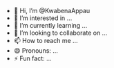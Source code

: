 - 👋 Hi, I’m @KwabenaAppau
- 👀 I’m interested in ...
- 🌱 I’m currently learning ...
- 💞️ I’m looking to collaborate on ...
- 📫 How to reach me ...
- 😄 Pronouns: ...
- ⚡ Fun fact: ...

<!---
KwabenaAppau/KwabenaAppau is a ✨ special ✨ repository because its `README.md` (this file) appears on your GitHub profile.
You can click the Preview link to take a look at your changes.
--->
